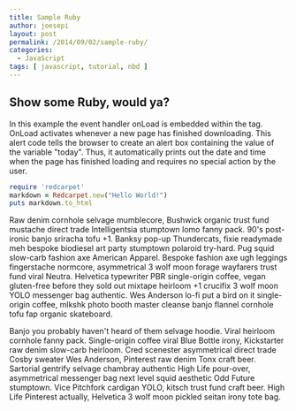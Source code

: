 ```yaml
---
title: Sample Ruby
author: joesepi
layout: post
permalink: /2014/09/02/sample-ruby/
categories:
  - JavaScript
tags: [ javascript, tutorial, nbd ]
---
```


## Show some Ruby, would ya?
In this example the event handler onLoad is embedded within the tag. OnLoad activates whenever a new page has finished downloading. This alert code tells the browser to create an alert box containing the value of the variable "today". Thus, it automatically prints out the date and time when the page has finished loading and requires no special action by the user.

```ruby
require 'redcarpet'
markdown = Redcarpet.new("Hello World!")
puts markdown.to_html
```

Raw denim cornhole selvage mumblecore, Bushwick organic trust fund mustache direct trade Intelligentsia stumptown lomo fanny pack. 90's post-ironic banjo sriracha tofu +1. Banksy pop-up Thundercats, fixie readymade meh bespoke biodiesel art party stumptown polaroid try-hard. Pug squid slow-carb fashion axe American Apparel. Bespoke fashion axe ugh leggings fingerstache normcore, asymmetrical 3 wolf moon forage wayfarers trust fund viral Neutra. Helvetica typewriter PBR single-origin coffee, vegan gluten-free before they sold out mixtape heirloom +1 crucifix 3 wolf moon YOLO messenger bag authentic. Wes Anderson lo-fi put a bird on it single-origin coffee, mlkshk photo booth master cleanse banjo flannel cornhole tofu fap organic skateboard.

Banjo you probably haven't heard of them selvage hoodie. Viral heirloom cornhole fanny pack. Single-origin coffee viral Blue Bottle irony, Kickstarter raw denim slow-carb heirloom. Cred scenester asymmetrical direct trade Cosby sweater Wes Anderson, Pinterest raw denim Tonx craft beer. Sartorial gentrify selvage chambray authentic High Life pour-over, asymmetrical messenger bag next level squid aesthetic Odd Future stumptown. Vice Pitchfork cardigan YOLO, kitsch trust fund craft beer. High Life Pinterest actually, Helvetica 3 wolf moon pickled seitan irony tote bag.

